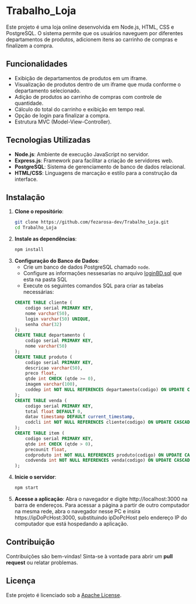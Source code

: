 # Trabalho_Loja

Este projeto é uma loja online desenvolvida em Node.js, HTML, CSS e PostgreSQL. O sistema permite que os usuários naveguem por diferentes departamentos de produtos, adicionem itens ao carrinho de compras e finalizem a compra.

## Funcionalidades
- Exibição de departamentos de produtos em um iframe.
- Visualização de produtos dentro de um iframe que muda conforme o departamento selecionado.
- Adição de produtos ao carrinho de compras com controle de quantidade.
- Cálculo do total do carrinho e exibição em tempo real.
- Opção de login para finalizar a compra.
- Estrutura MVC (Model-View-Controller).

## Tecnologias Utilizadas
- **Node.js**: Ambiente de execução JavaScript no servidor.
- **Express.js**: Framework para facilitar a criação de servidores web.
- **PostgreSQL**: Sistema de gerenciamento de banco de dados relacional.
- **HTML/CSS**: Linguagens de marcação e estilo para a construção da interface.

## Instalação
1. **Clone o repositório**:
   ```bash
   git clone https://github.com/fezarosa-dev/Trabalho_Loja.git
   cd Trabalho_Loja
   ```
2. **Instale as dependências**:
   ```bash
   npm install
   ```
3. **Configuração do Banco de Dados**:
   - Crie um banco de dados PostgreSQL chamado `node`.
   - Configure as informações nessesarias no arquivo [loginBD.sql](/SQL/loginBG.json) que esta na pasta SQL
   - Execute os seguintes comandos SQL para criar as tabelas necessárias:
   ```sql
   CREATE TABLE cliente (
       codigo serial PRIMARY KEY,
       nome varchar(50),
       login varchar(50) UNIQUE,
       senha char(32)
   );
   CREATE TABLE departamento (
       codigo serial PRIMARY KEY,
       nome varchar(50)
   );
   CREATE TABLE produto (
       codigo serial PRIMARY KEY,
       descricao varchar(50),
       preco float,
       qtde int CHECK (qtde >= 0),
       imagem varchar(100),
       coddep int NOT NULL REFERENCES departamento(codigo) ON UPDATE CASCADE
   );
   CREATE TABLE venda (
       codigo serial PRIMARY KEY,
       total float DEFAULT 0,
       datav timestamp DEFAULT current_timestamp,
       codcli int NOT NULL REFERENCES cliente(codigo) ON UPDATE CASCADE
   );
   CREATE TABLE item (
       codigo serial PRIMARY KEY,
       qtde int CHECK (qtde > 0),
       precounit float,
       codproduto int NOT NULL REFERENCES produto(codigo) ON UPDATE CASCADE,
       codvenda int NOT NULL REFERENCES venda(codigo) ON UPDATE CASCADE
   );
   ```
4. **Inicie o servidor**:
   ```bash
   npm start 
   ```
6. **Acesse a aplicação**:
    Abra o navegador e digite http://localhost:3000 na barra de endereços.
    Para acessar a página a partir de outro computador na mesma rede, abra o navegador nesse PC e insira https://ipDoPcHost:3000, substituindo ipDoPcHost pelo endereço IP do     computador que está hospedando a aplicação.

## Contribuição
Contribuições são bem-vindas! Sinta-se à vontade para abrir um **pull request** ou relatar problemas.

## Licença
Este projeto é licenciado sob a [Apache License](LICENSE).
